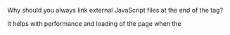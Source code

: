 Why should you always link external JavaScript files at the end of the <body> tag?

It helps with performance and loading of the page when the <script> is at the bottom.

Why is using comments important?

Answer: To keep track of what you have done and why you did it so when you go back later or if someone else looks it your code, you or them will know why something was done the way it was.

List the 5 primitive types in JavaScript.

Answer: Number, string, boolean, null, undefined

Once a variable has been defined, can its value be changed?

a. yes

b. no

c. it depends

Answer: C. it depends. Var declared locally can not be changed outside of the function they are delcared in. Global functions can be changed however.
